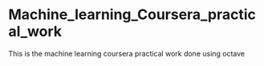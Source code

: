 # Machine_learning_Coursera_practical_work

<p>This is the machine learning coursera practical work done using octave </p>
